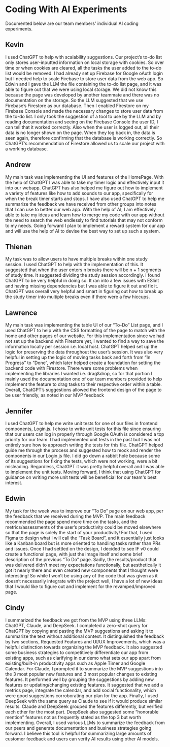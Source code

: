 # Coding With AI Experiments
Documented below are our team members' individual AI coding experiments.

## Kevin
I used ChatGPT to help with scalability suggestions. Our project’s to-do list only stores user-inputted information on local storage with cookies. So over time or when cookies are cleared, all the tasks the user added to the to-do list would be removed. I had already set up Firebase for Google oAuth login but I needed help to scale Firebase to store user data from the web app. So Edwin and I gave the LLM the file containing the to-do list page, and it was able to figure out that we were using local storage. We did not know this because the page was developed by another teammate and there was no documentation on the storage. So the LLM suggested that we use Firebase’s Firestore as our database. Then I enabled Firestore on my Firebase Console and made the necessary changes to store user data from the to-do list. I only took the suggestion of a tool to use by the LLM and by reading documentation and seeing on the Firebase Console the user ID, I can tell that it worked correctly. Also when the user is logged out, all their data is no longer shown on the page. When they log back in, the data is seen again, therefore confirming that the database is working correctly. So ChatGPT’s recommendation of Firestore allowed us to scale our project with a working database.


## Andrew
My main task was implementing the UI and features of the HomePage. With the help of ChatGPT I was able to take my timer logic and effectively input it into our webapp. ChatGPT has also helped me figure out how to implement a variety of features like how to add sounds to our app, specifically for when the break timer starts and stops. I have also used ChatGPT to help me summarize the feedback we have received from other groups into notes that I can use to better our web app. With the help of AI, I am effectively able to take my ideas and learn how to merge my code with our app without the need to search the web endlessly to find tutorials that may not conform to my needs. Going forward I plan to implement a reward system for our app and will use the help of AI to devise the best way to set up such a system.


## Thienan
My task was to allow users to have multiple breaks within one study session. I used ChatGPT to help with the implementation of this. It suggested that when the user enters n breaks there will be n + 1 segments of study time. It suggested dividing the study session accordingly. I found ChatGPT to be very helpful in doing so. It ran into a few issues with ESlint and having missing dependencies but I was able to figure it out and fix it. ChatGPT was overall very helpful and smart in figuring out how to break up the study timer into multiple breaks even if there were a few hiccups.


## Lawrence
My main task was implementing the table UI of our “To-Do” List page, and I used ChatGPT to help with the CSS formatting of the page to match with the home and other pages of our website. For this implementation since we had not set up the backend with Firestore yet, I wanted to find a way to save the information locally per session i.e. local host. ChatGPT helped set up the logic for preserving the data throughout the user’s session. It was also very helpful in setting up the logic of moving tasks back and forth from “In Progress” to “Done”, which later helped create a foundation for setting the backend code with Firestore. There were some problems when implementing the libraries I wanted i.e. drag&drop, so for that portion I mainly used the documentation one of our team members provided to help implement the feature to drag tasks to their respective order within a table. Overall, ChatGPT’s suggestions allowed the frontend design of the page to be user friendly, as noted in our MVP feedback  


## Jennifer
I used ChatGPT to help me write unit tests for one of our files in frontend components, Login.js. I chose to write unit tests for this file since ensuring that our users can log in properly through Google OAuth is considered a top priority for our team. I had implemented unit tests in the past but I was not entirely sure how to approach writing the tests for this file. ChatGPT helped guide me through the process and suggested how to mock and render the components in our Login.js file. I did go down a rabbit hole because some of its suggestions for fixing the tests, which were not working, were a bit misleading. Regardless, ChatGPT it was pretty helpful overall and I was able to implement the unit tests. Moving forward, I think that using ChatGPT for guidance on writing more unit tests will be beneficial for our team's best interest. 


## Edwin
My task for the week was to improve our “To Do” page on our web app, per the feedback that we received during the MVP. The main feedback recommended the page spend more time on the tasks, and the metrics/assessments of the user’s productivity could be moved elsewhere so that the page is solely the start of your productivity! For that, I used Figma to design what I will call the “Task Board”, and it essentially just looks like a Kanban board but is more oriented to handling tasks rather than PRs and issues. Once I had settled on the design, I decided to see IF v0 could create a functional page, with just the image itself and some brief description of the previous “To Do” page. Sadly, the results/product that was delivered didn’t meet my expectations functionally, but aesthetically it got it nearly there and even created new components that I thought were interesting! So while I won’t be using any of the code that was given as it doesn’t necessarily integrate with the project well, I have a lot of new ideas that I would like to figure out and implement for the revamped/improved page.


## Cindy
I summarized the feedback we got from the MVP using three LLMs: ChatGPT, Claude, and DeepSeek. I completed a zero-shot query for ChatGPT by copying and pasting the MVP suggestions and asking it to summarize the text without additional context. It distinguished the feedback by two sections, Requested Features and UI/UX Improvements, which was a helpful distinction towards organizing the MVP feedback. It also suggested some business strategies to competitively differentiate our app from existing apps, such as clarifying in our demo what sets our app apart from existing/built-in productivity apps such as Apple Timer and Google Calendar. For Claude, I prompted it to summarize the MVP suggestions into the 3 most popular new features and 3 most popular changes to existing features. It performed well by grouping the suggestions by adding new features or updating/changing existing features. It suggested that we add a metrics page, integrate the calendar, and add social functionality, which were good suggestions corroborating our plan for the app. Finally, I used DeepSeek with the same query as Claude to see if it would produce similar results. Claude and DeepSeek grouped the features differently, but verified each other for the most part. DeepSeek also suggested some “honorable mention” features not as frequently stated as the top 3 but worth implementing. Overall, I used various LLMs to summarize the feedback from our peers and generate documentation and business strategies going forward. I believe this tool is helpful for summarizing large amounts of customer feedback and users can verify AI results using other AI models.
